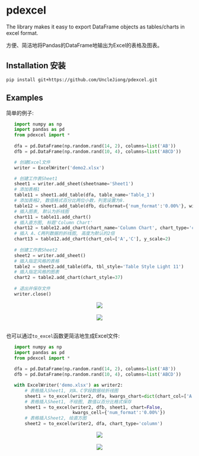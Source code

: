 # pdexcel

The library makes it easy to export DataFrame objects as tables/charts in excel format.

方便、简洁地将Pandas的DataFrame地输出为Excel的表格及图表。

## Installation 安装

```
pip install git+https://github.com/UncleJiong/pdexcel.git
```

## Examples

简单的例子:

```python
   import numpy as np
   import pandas as pd
   from pdexcel import *
   
   dfa = pd.DataFrame(np.random.rand(14, 2), columns=list('AB'))
   dfb = pd.DataFrame(np.random.rand(10, 4), columns=list('ABCD'))

   # 创建Excel文件
   writer = ExcelWriter('demo2.xlsx')

   # 创建工作表Sheet1
   sheet1 = writer.add_sheet(sheetname='Sheet1')
   # 添加表格1
   table11 = sheet1.add_table(dfa, table_name='Table_1')
   # 添加表格2, 数值格式百分比两位小数，列宽设置为8.
   table12 = sheet1.add_table(dfb, dicformat={'num_format':'0.00%'}, width=6)
   # 插入图表, 默认为折线图
   chart11 = table11.add_chart()
   # 插入直方图, 标题'Column Chart'
   chart12 = table12.add_chart(chart_name='Column Chart', chart_type='column')
   # 插入 A、C两列数据的折线图, 高度为默认的2倍
   chart13 = table12.add_chart(chart_col=['A','C'], y_scale=2)
   
   # 创建工作表Sheet2
   sheet2 = writer.add_sheet()
   # 插入指定风格的表格
   table2 = sheet2.add_table(dfa, tbl_style='Table Style Light 11')
   # 插入指定风格的图表
   chart2 = table2.add_chart(chart_style=37)
   
   # 退出并保存文件
   writer.close()
```

<div align="center">
  <img src="https://raw.github.com/UncleJiong/pdexcel/master/example/demo2a.png"><br><br>
</div>

<div align="center">
  <img src="https://raw.github.com/UncleJiong/pdexcel/master/example/demo2b.png"><br><br>
</div>


也可以通过`to_excel`函数更简洁地生成Excel文件:

```python
   import numpy as np
   import pandas as pd
   from pdexcel import *
   
   dfa = pd.DataFrame(np.random.rand(14, 2), columns=list('AB'))
   dfb = pd.DataFrame(np.random.rand(10, 4), columns=list('ABCD'))

   with ExcelWriter('demo.xlsx') as writer2:
       # 表格插入Sheet1, 对A、C字段数据绘折线图
       sheet1 = to_excel(writer2, dfa, kwargs_chart=dict(chart_col=['A', 'C']))
       # 表格插入Sheet1, 不绘图, 数值以百分比格式保存
       sheet1 = to_excel(writer2, dfb, sheet1, chart=False,
                         kwargs_cell={'num_format':'0.00%'})
       # 表格插入Sheet2, 绘直方图
       sheet2 = to_excel(writer2, dfa, chart_type='column')
```
	   

<div align="center">
  <img src="https://raw.github.com/UncleJiong/pdexcel/master/example/demo1a.png"><br><br>
</div>

<div align="center">
  <img src="https://raw.github.com/UncleJiong/pdexcel/master/example/demo1b.png"><br><br>
</div>
